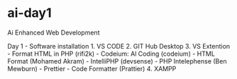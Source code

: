 # ai-day1
Ai Enhanced Web Development

Day 1 - Software installation
    1. VS CODE
    2. GIT Hub Desktop
    3. VS Extention
        - Format HTML in PHP (rifi2k)
        - Codeium: Al Coding (codeium)
        - HTML Format (Mohamed Akram)
        - IntelliPHP (devsense)
        - PHP Intelephense (Ben Mewburn)
        - Prettier - Code Formatter (Prattier)
    4. XAMPP